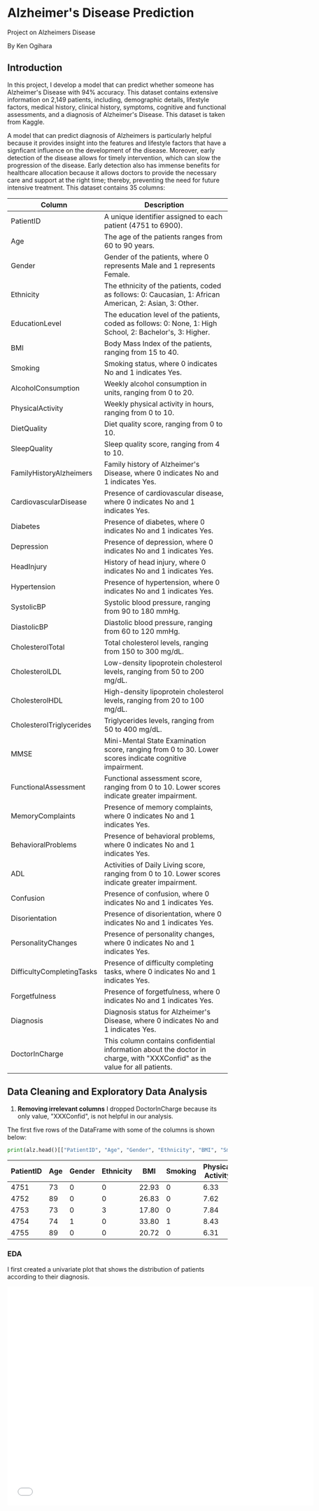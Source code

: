# Alzheimer's Disease Prediction
Project on Alzheimers Disease

By Ken Ogihara

## Introduction
In this project, I develop a model that can predict whether someone has Alzheimer's Disease with 94% accuracy. This dataset contains extensive information on 2,149 patients, including, demographic details, lifestyle factors, medical history, clinical history, symptoms, cognitive and functional assessments, and a diagnosis of Alzheimer's Disease. This dataset is taken from Kaggle.

A model that can predict diagnosis of Alzheimers is particularly helpful because it provides insight into the features and lifestyle factors that have a signficant influence on the development of the disease. Moreover, early detection of the disease allows for timely intervention, which can slow the progression of the disease. Early
detection also has immense benefits for healthcare allocation because it allows doctors to provide the necessary care and support at the right time; thereby, preventing the need for future intensive treatment. This dataset contains 35 columns:

| Column                     | Description                                                                                     |
|----------------------------|-------------------------------------------------------------------------------------------------|
| PatientID                  | A unique identifier assigned to each patient (4751 to 6900).                                    |
| Age                        | The age of the patients ranges from 60 to 90 years.                                             |
| Gender                     | Gender of the patients, where 0 represents Male and 1 represents Female.                        |
| Ethnicity                  | The ethnicity of the patients, coded as follows: 0: Caucasian, 1: African American, 2: Asian, 3: Other. |
| EducationLevel             | The education level of the patients, coded as follows: 0: None, 1: High School, 2: Bachelor's, 3: Higher. |
| BMI                        | Body Mass Index of the patients, ranging from 15 to 40.                                         |
| Smoking                    | Smoking status, where 0 indicates No and 1 indicates Yes.                                       |
| AlcoholConsumption         | Weekly alcohol consumption in units, ranging from 0 to 20.                                      |
| PhysicalActivity           | Weekly physical activity in hours, ranging from 0 to 10.                                        |
| DietQuality                | Diet quality score, ranging from 0 to 10.                                                       |
| SleepQuality               | Sleep quality score, ranging from 4 to 10.                                                      |
| FamilyHistoryAlzheimers    | Family history of Alzheimer's Disease, where 0 indicates No and 1 indicates Yes.                |
| CardiovascularDisease      | Presence of cardiovascular disease, where 0 indicates No and 1 indicates Yes.                   |
| Diabetes                   | Presence of diabetes, where 0 indicates No and 1 indicates Yes.                                 |
| Depression                 | Presence of depression, where 0 indicates No and 1 indicates Yes.                               |
| HeadInjury                 | History of head injury, where 0 indicates No and 1 indicates Yes.                               |
| Hypertension               | Presence of hypertension, where 0 indicates No and 1 indicates Yes.                             |
| SystolicBP                 | Systolic blood pressure, ranging from 90 to 180 mmHg.                                           |
| DiastolicBP                | Diastolic blood pressure, ranging from 60 to 120 mmHg.                                          |
| CholesterolTotal           | Total cholesterol levels, ranging from 150 to 300 mg/dL.                                        |
| CholesterolLDL             | Low-density lipoprotein cholesterol levels, ranging from 50 to 200 mg/dL.                       |
| CholesterolHDL             | High-density lipoprotein cholesterol levels, ranging from 20 to 100 mg/dL.                      |
| CholesterolTriglycerides   | Triglycerides levels, ranging from 50 to 400 mg/dL.                                             |
| MMSE                       | Mini-Mental State Examination score, ranging from 0 to 30. Lower scores indicate cognitive impairment. |
| FunctionalAssessment       | Functional assessment score, ranging from 0 to 10. Lower scores indicate greater impairment.    |
| MemoryComplaints           | Presence of memory complaints, where 0 indicates No and 1 indicates Yes.                        |
| BehavioralProblems         | Presence of behavioral problems, where 0 indicates No and 1 indicates Yes.                      |
| ADL                        | Activities of Daily Living score, ranging from 0 to 10. Lower scores indicate greater impairment. |
| Confusion                  | Presence of confusion, where 0 indicates No and 1 indicates Yes.                                |
| Disorientation             | Presence of disorientation, where 0 indicates No and 1 indicates Yes.                           |
| PersonalityChanges         | Presence of personality changes, where 0 indicates No and 1 indicates Yes.                      |
| DifficultyCompletingTasks  | Presence of difficulty completing tasks, where 0 indicates No and 1 indicates Yes.              |
| Forgetfulness              | Presence of forgetfulness, where 0 indicates No and 1 indicates Yes.                            |
| Diagnosis                  | Diagnosis status for Alzheimer's Disease, where 0 indicates No and 1 indicates Yes.             |
| DoctorInCharge             | This column contains confidential information about the doctor in charge, with "XXXConfid" as the value for all patients. |


## Data Cleaning and Exploratory Data Analysis

1. **Removing irrelevant columns** I dropped DoctorInCharge because its only value, "XXXConfid", is not helpful in our analysis.

The first five rows of the DataFrame with some of the columns is shown below:

```py
print(alz.head()[["PatientID", "Age", "Gender", "Ethnicity", "BMI", "Smoking", "PhysicalActivity", "Diagnosis"]].to_markdown(index = False))
```

| PatientID | Age | Gender | Ethnicity |   BMI | Smoking | Physical Activity | Diagnosis |
|-----------|-----|--------|-----------|-------|---------|-------------------|-----------|
|      4751 |  73 |      0 |         0 | 22.93 |       0 |              6.33 |         0 |
|      4752 |  89 |      0 |         0 | 26.83 |       0 |              7.62 |         0 |
|      4753 |  73 |      0 |         3 | 17.80 |       0 |              7.84 |         0 |
|      4754 |  74 |      1 |         0 | 33.80 |       1 |              8.43 |         0 |
|      4755 |  89 |      0 |         0 | 20.72 |       0 |              6.31 |         0 |

### EDA

I first created a univariate plot that shows the distribution of patients according to their diagnosis.

<iframe
  src="assets/html.plot1.html"
  width="700"
  height="500"
  frameborder="0"
></iframe>



